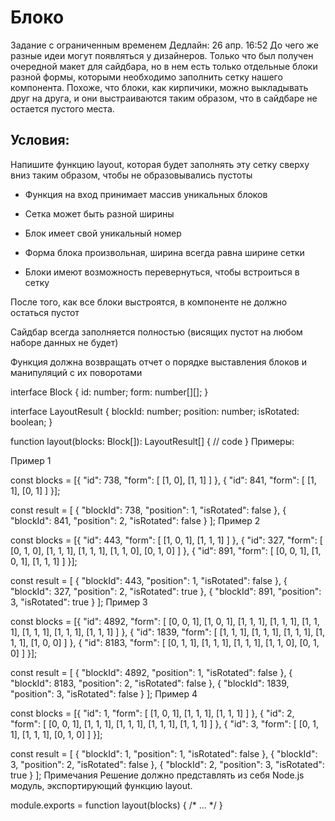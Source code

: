 # Блоко
Задание с ограниченным временем
Дедлайн: 26 апр. 16:52
До чего же разные идеи могут появляться у дизайнеров. Только что был получен очередной макет для сайдбара, но в нем есть только отдельные блоки разной формы, которыми необходимо заполнить сетку нашего компонента. Похоже, что блоки, как кирпичики, можно выкладывать друг на друга, и они выстраиваются таким образом, что в сайдбаре не остается пустого места.

## Условия:

Напишите функцию layout, которая будет заполнять эту сетку сверху вниз таким образом, чтобы не образовывались пустоты

- Функция на вход принимает массив уникальных блоков

- Сетка может быть разной ширины

- Блок имеет свой уникальный номер

- Форма блока произвольная, ширина всегда равна ширине сетки

- Блоки имеют возможность перевернуться, чтобы встроиться в сетку

После того, как все блоки выстроятся, в компоненте не должно остаться пустот

Сайдбар всегда заполняется полностью (висящих пустот на любом наборе данных не будет)

Функция должна возвращать отчет о порядке выставления блоков и манипуляций с их поворотами

interface Block {
  id: number;
  form: number[][];
}

interface LayoutResult {
  blockId: number;
  position: number;
  isRotated: boolean;
}

function layout(blocks: Block[]): LayoutResult[]  {
  // code
}
Примеры:

Пример 1

const blocks = [{
    "id": 738,
    "form": [
      [1, 0],
      [1, 1]
    ]
  },
  {
    "id": 841,
    "form": [
      [1, 1],
      [0, 1]
    ]
}];

const result = [
  {
    "blockId": 738,
    "position": 1,
    "isRotated": false
  },
  {
    "blockId": 841,
    "position": 2,
    "isRotated": false
  }
];
Пример 2

const blocks = [{
    "id": 443,
    "form": [
      [1, 0, 1],
      [1, 1, 1]
    ]
  },
  {
    "id": 327,
    "form": [
      [0, 1, 0],
      [1, 1, 1],
      [1, 1, 1],
      [1, 1, 0],
      [0, 1, 0]
    ]
  },
  {
    "id": 891,
    "form": [
      [0, 0, 1],
      [1, 0, 1],
      [1, 1, 1]
    ]
}];

const result = [
  {
    "blockId": 443,
    "position": 1,
    "isRotated": false
  },
  {
    "blockId": 327,
    "position": 2,
    "isRotated": true
  },
  {
    "blockId": 891,
    "position": 3,
    "isRotated": true
  }
];
Пример 3

const blocks = [{
    "id": 4892,
    "form": [
      [0, 0, 1],
      [1, 0, 1],
      [1, 1, 1],
      [1, 1, 1],
      [1, 1, 1],
      [1, 1, 1],
      [1, 1, 1],
      [1, 1, 1]
    ]
  },
  {
    "id": 1839,
    "form": [
      [1, 1, 1],
      [1, 1, 1],
      [1, 1, 1],
      [1, 1, 1],
      [1, 0, 0]
    ]
  },
  {
    "id": 8183,
    "form": [
      [0, 1, 1],
      [1, 1, 1],
      [1, 1, 1],
      [1, 1, 0],
      [0, 1, 0]
    ]
}];

const result = [
  {
    "blockId": 4892,
    "position": 1,
    "isRotated": false
  },
  {
    "blockId": 8183,
    "position": 2,
    "isRotated": false
  },
  {
    "blockId": 1839,
    "position": 3,
    "isRotated": false
  }
];
Пример 4

const blocks = [{
    "id": 1,
    "form": [
      [1, 0, 1],
      [1, 1, 1],
      [1, 1, 1]
    ]
  },
  {
    "id": 2,
    "form": [
      [0, 0, 1],
      [1, 1, 1],
      [1, 1, 1],
      [1, 1, 1],
      [1, 1, 1]
    ]
  },
  {
    "id": 3,
    "form": [
      [0, 1, 1],
      [1, 1, 1],
      [0, 1, 0]
    ]
}];

const result = [
  {
    "blockId": 1,
    "position": 1,
    "isRotated": false
  },
  {
    "blockId": 3,
    "position": 2,
    "isRotated": false
  },
  {
    "blockId": 2,
    "position": 3,
    "isRotated": true
  }
];
Примечания
Решение должно представлять из себя Node.js модуль, экспортирующий функцию layout.

module.exports = function layout(blocks) { /* ... */ }